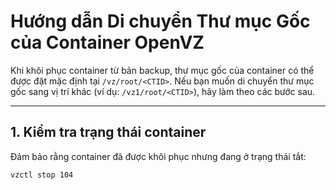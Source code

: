 # Hướng dẫn Di chuyển Thư mục Gốc của Container OpenVZ

Khi khôi phục container từ bản backup, thư mục gốc của container có thể được đặt mặc định tại `/vz/root/<CTID>`. Nếu bạn muốn di chuyển thư mục gốc sang vị trí khác (ví dụ: `/vz1/root/<CTID>`), hãy làm theo các bước sau.

---

## 1. Kiểm tra trạng thái container
Đảm bảo rằng container đã được khôi phục nhưng đang ở trạng thái tắt:

```bash
vzctl stop 104

